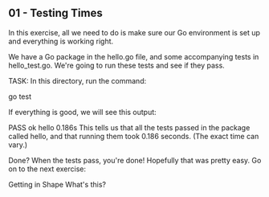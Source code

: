## 01 - Testing Times


In this exercise, all we need to do is make sure our Go environment is set up and everything is working right.

We have a Go package in the hello.go file, and some accompanying tests in hello_test.go. We're going to run these tests and see if they pass.

TASK: In this directory, run the command:

go test

If everything is good, we will see this output:

PASS
ok      hello   0.186s
This tells us that all the tests passed in the package called hello, and that running them took 0.186 seconds. (The exact time can vary.)

Done?
When the tests pass, you're done! Hopefully that was pretty easy. Go on to the next exercise:

Getting in Shape
What's this?
